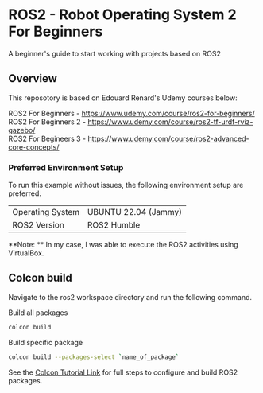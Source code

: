 # ROS2 - Robot Operating System 2 For Beginners

A beginner's guide to start working with projects based on ROS2

## Overview

This reposotory is based on Edouard Renard's Udemy courses below:

ROS2 For Beginners   - https://www.udemy.com/course/ros2-for-beginners/ \
ROS2 For Beginners 2 - https://www.udemy.com/course/ros2-tf-urdf-rviz-gazebo/ \
ROS2 For Begineers 3 - https://www.udemy.com/course/ros2-advanced-core-concepts/ 

### Preferred Environment Setup

To run this example without issues, the following environment setup are preferred.

|                  |                      |
|------------------|----------------------|
| Operating System | UBUNTU 22.04 (Jammy) |
| ROS2 Version     | ROS2 Humble          |

**Note: ** In my case, I was able to execute the ROS2 activities using VirtualBox.

## Colcon build

Navigate to the ros2 workspace directory and run the following command. 

Build all packages 

```bash
colcon build
```
Build specific package

```bash
colcon build --packages-select `name_of_package`
```

See the [Colcon Tutorial Link](https://docs.ros.org/en/humble/Tutorials/Beginner-Client-Libraries/Colcon-Tutorial.html) for full steps to configure and build ROS2 packages.